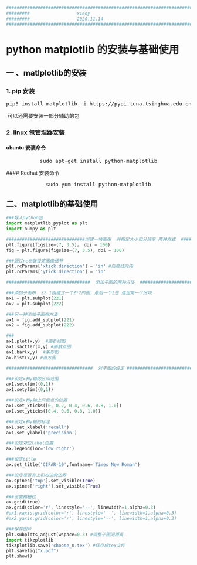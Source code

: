 ```python
###############################################################################
#########                  xiaoy
#########                  2020.11.14
###############################################################################
```



# python matplotlib 的安装与基础使用

## 一 、matlplotlib的安装 

### 1. pip 安装

<center><pre>pip3 install matplotlib -i https://pypi.tuna.tsinghua.edu.cn/simple</pre></center>
​    可以还需要安装一部分辅助的包

### 2. linux 包管理器安装

#### ubuntu 安装命令

<center><pre>sudo apt-get install python-matplotlib</pre></center>   
#### Redhat 安装命令

<center><pre>sudo yum install python-matplotlib</pre></center>  

## 二、matplotlib的基础使用

```python
###导入python包
import matplotlib.pyplot as plt
import numpy as plt

##############################创建一块画布  并指定大小和分辨率 两种方式  ########################
plt.figure(figsize=(7, 3.5)， dpi = 100)
fig = plt.figure(figsize=(7, 3.5), dpi = 100)

###通过rc参数设定图像细节
plt.rcParams['xtick.direction'] = 'in' #刻度线向内
plt.rcParams['ytick.direction'] = 'in'

################################  添加子图的两种方法  ##################################

###添加子画布  22 1指建立一个2*2的图，最后一个1是 选定第一个区域
ax1 = plt.subplot(221)
ax2 = plt.subplot(222)

###另一种添加子画布方法
ax1 = fig.add_subplot(221)
ax2 = fig.add_subplot(222)

###
ax1.plot(x,y)  #画折线图
ax1.sactter(x,y) #画散点图
ax1.bar(x,y)  #条形图
ax.hist(x,y) #直方图

#################################  对于图的设定 ################################

###设定x和y轴的区间范围
ax1.setxlim((0,1))
ax1.setylim((0,1))  

###设定x和y轴上尺度点的位置
ax1.set_xticks([0, 0.2, 0.4, 0.6, 0.8, 1.0])
ax1.set_yticks([0.4, 0.6, 0.8, 1.0])        

###设定x和y轴的标注
ax1.set_xlabel('recall')
ax1.set_ylabel('precision') 

###设定对应label位置
ax.legend(loc='low righr')

###设定title
ax.set_title('CIFAR-10',fontname='Times New Roman')

###设定是否有上和右边的边界
ax.spines['top'].set_visible(True)
ax.spines['right'].set_visible(True)

###设置格栅栏
ax.grid(true)
ax.grid(color='r', linestyle='--', linewidth=1,alpha=0.3)
#ax1.xaxis.grid(color='r', linestyle='--', linewidth=1,alpha=0.3)
#ax2.yaxis.grid(color='r', linestyle='--', linewidth=1,alpha=0.3)

```

```python
###保存图片
plt.subplots_adjust(wspace=0.3) #调整子图间距离
import tikzplotlib
tikzplotlib.save('choose_n.tex') #保存成tex文件
plt.savefig("x.pdf")
plt.show()
```

